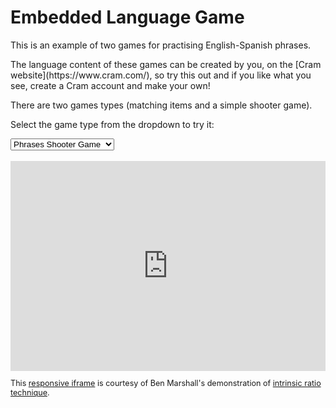 
<style>
.iframe-container {
  position: relative;
  width: 100%;
  overflow: hidden;
  padding-top: 66.66%; /* 3:2 Aspect Ratio */
}

.responsive-iframe {
  position: absolute;
  top: 0;
  left: 0;
  bottom: 0;
  right: 0;
  width: 100%;
  height: 100%;
  border: none;
}
</style>

<h1>Embedded Language Game</h1>
<p>This is an example of two games for practising English-Spanish phrases.</p>
<p>The language content of these games can be created by you, on the [Cram website](https://www.cram.com/), so try this out and if you like what you see, create a Cram account and make your own!</p>
<p>There are two games types (matching items and a simple shooter game).</p>
<p>Select the game type from the dropdown to try it:</p>
<select name="" id="list" onclick="loadFrame()">
    <option value="shooter">Phrases Shooter Game</option>
    <option value="matching">Phrases matching game</option>
  </select>
  <br><br>
    
  <div class="iframe-container">
    <iframe class="responsive-iframe" id="ifrm" src="https://www.cram.com/flashcards/games/jewel/english-spanish-translations-11085554">
  <p>Your browser does not support iframes.</p>
  </iframe>
  </div>
  
   <p style="font-size:90%;">This <a href="https://benmarshall.me/responsive-iframes/">responsive iframe</a> is courtesy of Ben Marshall's demonstration of <a href="https://benmarshall.me/resize-videos-proportionally-intrinsic-ratios/">intrinsic ratio technique</a>.</p>


<script>
function loadFrame() {
  let e = document.getElementById("list");
  let url = e.options[e.selectedIndex].value;
  
  if (url == "shooter"){
  let gameUrl = "https://www.cram.com/flashcards/games/stellar-speller/english-spanish-translations-11085554";
  document.getElementById("ifrm").src = gameUrl;
  }
  
  if (url == "matching"){
  let gameUrl = "https://www.cram.com/flashcards/games/jewel/english-spanish-translations-11085554";
  document.getElementById("ifrm").src = gameUrl;
  }
  
}
</script>
